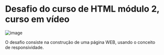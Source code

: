 <h1>Desafio do curso de HTML módulo 2, curso em vídeo </h1>

![image](https://user-images.githubusercontent.com/85700876/133124520-f9abbff9-e330-4f7e-b9dd-1db7974ffd56.png)


<p>O desafio consiste na construção de uma página WEB, usando o conceito de responsividade.</p>




